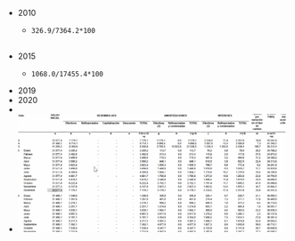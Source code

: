 - 2010
	- ```calc
	  326.9/7364.2*100
	  
	  
	  ```
- 2015
	- ```calc
	  1068.0/17455.4*100
	  ```
- 2019
- 2020
-
- ![image.png](../assets/image_1642466710060_0.png)
